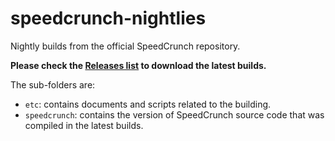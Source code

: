 # speedcrunch-nightlies
Nightly builds from the official SpeedCrunch repository.

**Please check the [Releases list](https://github.com/Tey/speedcrunch-nightlies/releases) to download the latest builds.**

The sub-folders are:

* `etc`: contains documents and scripts related to the building.
* `speedcrunch`: contains the version of SpeedCrunch source code that was compiled in the latest builds.
